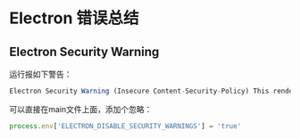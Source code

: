 # Electron 错误总结

## Electron Security Warning 

运行报如下警告：
```js
Electron Security Warning (Insecure Content-Security-Policy) This renderer process has either no Content Security
```
可以直接在main文件上面，添加个忽略：

```js
process.env['ELECTRON_DISABLE_SECURITY_WARNINGS'] = 'true'
```